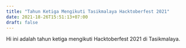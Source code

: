 ```yaml
---
title: "Tahun Ketiga Mengikuti Tasikmalaya Hacktoberfest 2021"
date: 2021-18-26T15:51:13+07:00
draft: false
---
```


Hi ini adalah tahun ketiga mengikuti Hacktoberfest 2021 di Tasikmalaya.
